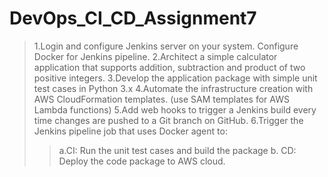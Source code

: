 # DevOps_CI_CD_Assignment7 
> 1.Login and configure Jenkins server on your system. Configure Docker for Jenkins pipeline. 
> 2.Architect a simple calculator application that supports addition, subtraction and product of two positive integers.
> 3.Develop the application package with simple unit test cases in Python 3.x
> 4.Automate the infrastructure creation with AWS CloudFormation templates. (use SAM templates for AWS Lambda functions) 
> 5.Add web hooks to trigger a Jenkins build every time changes are pushed to a Git branch on GitHub.
> 6.Trigger the Jenkins pipeline job that uses Docker agent to: 
>> a.CI: Run the unit test cases and build the package 
>> b. CD: Deploy the code package to AWS cloud. 


